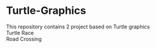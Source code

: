 # Turtle-Graphics
This repository contains 2 project based on Turtle graphics
<br>
Turtle Race <br>
Road Crossing
